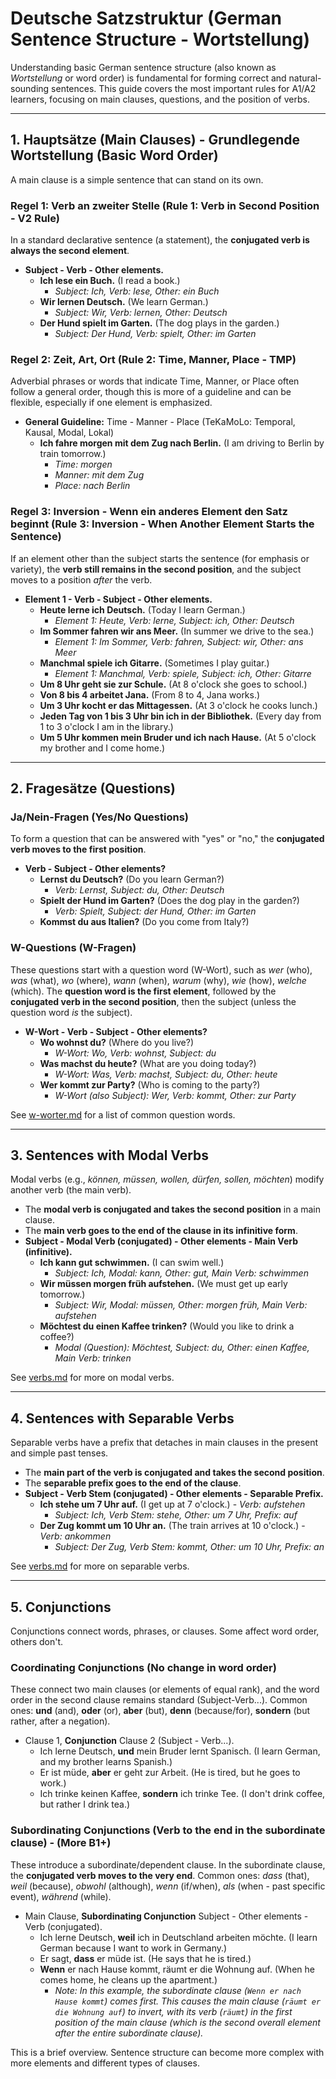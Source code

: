 # Deutsche Satzstruktur (German Sentence Structure - Wortstellung)

Understanding basic German sentence structure (also known as *Wortstellung* or word order) is fundamental for forming correct and natural-sounding sentences. This guide covers the most important rules for A1/A2 learners, focusing on main clauses, questions, and the position of verbs.

---

## 1. Hauptsätze (Main Clauses) - Grundlegende Wortstellung (Basic Word Order)
A main clause is a simple sentence that can stand on its own.

### Regel 1: Verb an zweiter Stelle (Rule 1: Verb in Second Position - V2 Rule)
In a standard declarative sentence (a statement), the **conjugated verb is always the second element**.
- **Subject - Verb - Other elements.**
  - **Ich lese ein Buch.** (I read a book.)
    - *Subject: Ich, Verb: lese, Other: ein Buch*
  - **Wir lernen Deutsch.** (We learn German.)
    - *Subject: Wir, Verb: lernen, Other: Deutsch*
  - **Der Hund spielt im Garten.** (The dog plays in the garden.)
    - *Subject: Der Hund, Verb: spielt, Other: im Garten*

### Regel 2: Zeit, Art, Ort (Rule 2: Time, Manner, Place - TMP)
Adverbial phrases or words that indicate Time, Manner, or Place often follow a general order, though this is more of a guideline and can be flexible, especially if one element is emphasized.
- **General Guideline:** Time - Manner - Place (TeKaMoLo: Temporal, Kausal, Modal, Lokal)
  - **Ich fahre morgen mit dem Zug nach Berlin.** (I am driving to Berlin by train tomorrow.)
    - *Time: morgen*
    - *Manner: mit dem Zug*
    - *Place: nach Berlin*

### Regel 3: Inversion - Wenn ein anderes Element den Satz beginnt (Rule 3: Inversion - When Another Element Starts the Sentence)
If an element other than the subject starts the sentence (for emphasis or variety), the **verb still remains in the second position**, and the subject moves to a position *after* the verb.
- **Element 1 - Verb - Subject - Other elements.**
  - **Heute lerne ich Deutsch.** (Today I learn German.)
    - *Element 1: Heute, Verb: lerne, Subject: ich, Other: Deutsch*
  - **Im Sommer fahren wir ans Meer.** (In summer we drive to the sea.)
    - *Element 1: Im Sommer, Verb: fahren, Subject: wir, Other: ans Meer*
  - **Manchmal spiele ich Gitarre.** (Sometimes I play guitar.)
    - *Element 1: Manchmal, Verb: spiele, Subject: ich, Other: Gitarre*
  - **Um 8 Uhr geht sie zur Schule.** (At 8 o'clock she goes to school.)
  - **Von 8 bis 4 arbeitet Jana.** (From 8 to 4, Jana works.)
  - **Um 3 Uhr kocht er das Mittagessen.** (At 3 o'clock he cooks lunch.)
  - **Jeden Tag von 1 bis 3 Uhr bin ich in der Bibliothek.** (Every day from 1 to 3 o'clock I am in the library.)
  - **Um 5 Uhr kommen mein Bruder und ich nach Hause.** (At 5 o'clock my brother and I come home.)

---

## 2. Fragesätze (Questions)

### Ja/Nein-Fragen (Yes/No Questions)
To form a question that can be answered with "yes" or "no," the **conjugated verb moves to the first position**.
- **Verb - Subject - Other elements?**
  - **Lernst du Deutsch?** (Do you learn German?)
    - *Verb: Lernst, Subject: du, Other: Deutsch*
  - **Spielt der Hund im Garten?** (Does the dog play in the garden?)
    - *Verb: Spielt, Subject: der Hund, Other: im Garten*
  - **Kommst du aus Italien?** (Do you come from Italy?)

### W-Questions (W-Fragen)
These questions start with a question word (W-Wort), such as *wer* (who), *was* (what), *wo* (where), *wann* (when), *warum* (why), *wie* (how), *welche* (which).
The **question word is the first element**, followed by the **conjugated verb in the second position**, then the subject (unless the question word *is* the subject).
- **W-Wort - Verb - Subject - Other elements?**
  - **Wo wohnst du?** (Where do you live?)
    - *W-Wort: Wo, Verb: wohnst, Subject: du*
  - **Was machst du heute?** (What are you doing today?)
    - *W-Wort: Was, Verb: machst, Subject: du, Other: heute*
  - **Wer kommt zur Party?** (Who is coming to the party?)
    - *W-Wort (also Subject): Wer, Verb: kommt, Other: zur Party*

See [w-worter.md](./w-worter.md) for a list of common question words.

---

## 3. Sentences with Modal Verbs
Modal verbs (e.g., *können, müssen, wollen, dürfen, sollen, möchten*) modify another verb (the main verb).
- The **modal verb is conjugated and takes the second position** in a main clause.
- The **main verb goes to the end of the clause in its infinitive form**.
- **Subject - Modal Verb (conjugated) - Other elements - Main Verb (infinitive).**
  - **Ich kann gut schwimmen.** (I can swim well.)
    - *Subject: Ich, Modal: kann, Other: gut, Main Verb: schwimmen*
  - **Wir müssen morgen früh aufstehen.** (We must get up early tomorrow.)
    - *Subject: Wir, Modal: müssen, Other: morgen früh, Main Verb: aufstehen*
  - **Möchtest du einen Kaffee trinken?** (Would you like to drink a coffee?)
    - *Modal (Question): Möchtest, Subject: du, Other: einen Kaffee, Main Verb: trinken*

See [verbs.md](./verbs.md) for more on modal verbs.

---

## 4. Sentences with Separable Verbs
Separable verbs have a prefix that detaches in main clauses in the present and simple past tenses.
- The **main part of the verb is conjugated and takes the second position**.
- The **separable prefix goes to the end of the clause**.
- **Subject - Verb Stem (conjugated) - Other elements - Separable Prefix.**
  - **Ich stehe um 7 Uhr auf.** (I get up at 7 o'clock.) - *Verb: aufstehen*
    - *Subject: Ich, Verb Stem: stehe, Other: um 7 Uhr, Prefix: auf*
  - **Der Zug kommt um 10 Uhr an.** (The train arrives at 10 o'clock.) - *Verb: ankommen*
    - *Subject: Der Zug, Verb Stem: kommt, Other: um 10 Uhr, Prefix: an*

See [verbs.md](./verbs.md) for more on separable verbs.

---

## 5. Conjunctions
Conjunctions connect words, phrases, or clauses. Some affect word order, others don't.

### Coordinating Conjunctions (No change in word order)
These connect two main clauses (or elements of equal rank), and the word order in the second clause remains standard (Subject-Verb...).
Common ones: **und** (and), **oder** (or), **aber** (but), **denn** (because/for), **sondern** (but rather, after a negation).
- Clause 1, **Conjunction** Clause 2 (Subject - Verb...).
  - Ich lerne Deutsch, **und** mein Bruder lernt Spanisch. (I learn German, and my brother learns Spanish.)
  - Er ist müde, **aber** er geht zur Arbeit. (He is tired, but he goes to work.)
  - Ich trinke keinen Kaffee, **sondern** ich trinke Tee. (I don't drink coffee, but rather I drink tea.)

### Subordinating Conjunctions (Verb to the end in the subordinate clause) - (More B1+)
These introduce a subordinate/dependent clause. In the subordinate clause, the **conjugated verb moves to the very end**.
Common ones: *dass* (that), *weil* (because), *obwohl* (although), *wenn* (if/when), *als* (when - past specific event), *während* (while).
- Main Clause, **Subordinating Conjunction** Subject - Other elements - Verb (conjugated).
  - Ich lerne Deutsch, **weil** ich in Deutschland arbeiten möchte. (I learn German because I want to work in Germany.)
  - Er sagt, **dass** er müde ist. (He says that he is tired.)
  - **Wenn** er nach Hause kommt, räumt er die Wohnung auf. (When he comes home, he cleans up the apartment.)
    - *Note: In this example, the subordinate clause (`Wenn er nach Hause kommt`) comes first. This causes the main clause (`räumt er die Wohnung auf`) to invert, with its verb (`räumt`) in the first position of the main clause (which is the second overall element after the entire subordinate clause).*

This is a brief overview. Sentence structure can become more complex with more elements and different types of clauses.
